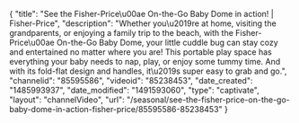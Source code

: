 {
    "title": "See the Fisher-Price\u00ae On-the-Go Baby Dome in action! |  Fisher-Price",
    "description": "Whether you\u2019re at home, visiting the grandparents, or enjoying a family trip to the beach, with the Fisher-Price\u00ae On-the-Go Baby Dome, your little cuddle bug can stay cozy and entertained no matter where you are! This portable play space has everything your baby needs to nap, play, or enjoy some tummy time. And with its fold-flat design and handles, it\u2019s super easy to grab and go.",
    "channelid": "85595586",
    "videoid": "85238453",
    "date_created": "1485993937",
    "date_modified": "1491593060",
    "type": "captivate",
    "layout": "channelVideo",
    "url": "\/seasonal\/see-the-fisher-price-on-the-go-baby-dome-in-action-fisher-price\/85595586-85238453"
}